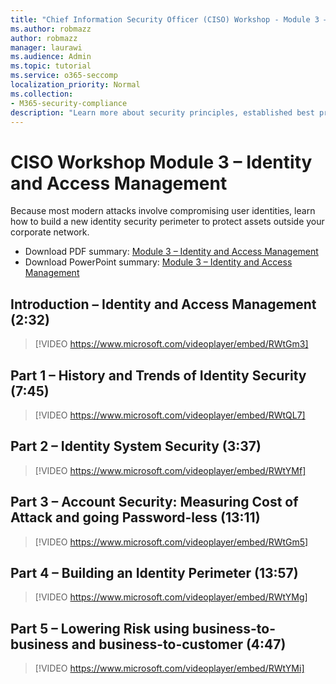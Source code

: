 ```yaml
---
title: "Chief Information Security Officer (CISO) Workshop - Module 3 – Identity and Access Management"
ms.author: robmazz
author: robmazz
manager: laurawi
ms.audience: Admin
ms.topic: tutorial
ms.service: o365-seccomp
localization_priority: Normal
ms.collection:
- M365-security-compliance
description: "Learn more about security principles, established best practices, and emerging best practices for modernizing your organization."
---
```


# CISO Workshop Module 3 – Identity and Access Management 

Because most modern attacks involve compromising user identities, learn how to build a new identity security perimeter to protect assets outside your corporate network.

- Download PDF summary: [Module 3 – Identity and Access Management](media/ciso-workshop-3-identity-protection.pdf)
- Download PowerPoint summary: [Module 3 – Identity and Access Management](https://docs.microsoft.com/office365/securitycompliance/media/ciso-workshop-3-identity-protection.pptx)

## Introduction – Identity and Access Management (2:32)

> [!VIDEO https://www.microsoft.com/videoplayer/embed/RWtGm3]

## Part 1 – History and Trends of Identity Security (7:45)

> [!VIDEO https://www.microsoft.com/videoplayer/embed/RWtQL7]

## Part 2 – Identity System Security (3:37)

> [!VIDEO https://www.microsoft.com/videoplayer/embed/RWtYMf]

## Part 3 – Account Security: Measuring Cost of Attack and going Password-less (13:11)

> [!VIDEO https://www.microsoft.com/videoplayer/embed/RWtGm5]

## Part 4 – Building an Identity Perimeter (13:57)

> [!VIDEO https://www.microsoft.com/videoplayer/embed/RWtYMg]

## Part 5 – Lowering Risk using business-to-business and business-to-customer (4:47)

> [!VIDEO https://www.microsoft.com/videoplayer/embed/RWtYMi]